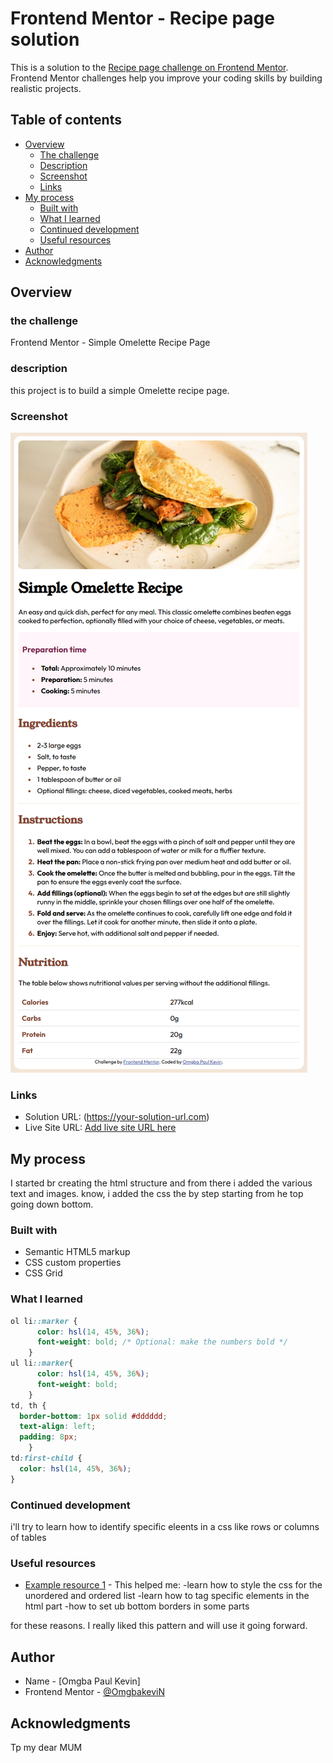 # Frontend Mentor - Recipe page solution

This is a solution to the [Recipe page challenge on Frontend Mentor](https://www.frontendmentor.io/challenges/recipe-page-KiTsR8QQKm). Frontend Mentor challenges help you improve your coding skills by building realistic projects. 

## Table of contents

- [Overview](#overview)
  - [The challenge](#the-challenge)
  - [Description](#description)
  - [Screenshot](#screenshot)
  - [Links](#links)
- [My process](#my-process)
  - [Built with](#built-with)
  - [What I learned](#what-i-learned)
  - [Continued development](#continued-development)
  - [Useful resources](#useful-resources)
- [Author](#author)
- [Acknowledgments](#acknowledgments)


## Overview

### the challenge

Frontend Mentor - Simple Omelette Recipe Page

### description

this project is to build a simple Omelette recipe page.


### Screenshot

![](/screencapure.png)

### Links

- Solution URL: (https://your-solution-url.com)
- Live Site URL: [Add live site URL here](https://your-live-site-url.com)

## My process

I started br creating the html structure and from there i added the various text and images. know, i added the css the by step starting from he top going down bottom.
### Built with

- Semantic HTML5 markup
- CSS custom properties
- CSS Grid


### What I learned

```css 
ol li::marker {
      color: hsl(14, 45%, 36%);
      font-weight: bold; /* Optional: make the numbers bold */
    }
ul li::marker{
      color: hsl(14, 45%, 36%);
      font-weight: bold;
    }
td, th {
  border-bottom: 1px solid #dddddd;
  text-align: left;
  padding: 8px;
    }
td:first-child {
  color: hsl(14, 45%, 36%);
}
```

### Continued development

i'll try to learn how to identify specific eleents in a css like rows or columns of tables

### Useful resources

- [Example resource 1](https://chatgpt.com) - This helped me:
  -learn how to style the css for the unordered and ordered list
  -learn how to  tag specific elements in the html part 
  -how to set ub bottom borders in some parts
  
for these reasons. I really liked this pattern and will use it going forward.

## Author

- Name - [Omgba Paul Kevin]
- Frontend Mentor - [@OmgbakeviN](https://www.frontendmentor.io/profile/OmgbakeviN)

## Acknowledgments

Tp my dear MUM 
